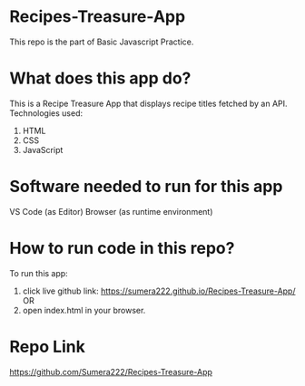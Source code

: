 # Recipes-Treasure-App
This repo is the part of Basic Javascript Practice.
# What does this app do?
This is a Recipe Treasure App that displays recipe titles fetched by an API.
Technologies used:
1) HTML
2) CSS 
3) JavaScript
# Software needed to run for this app
VS Code (as Editor)
Browser (as runtime environment)
# How to run code in this repo?
To run this app:
1) click live github link: https://sumera222.github.io/Recipes-Treasure-App/ OR
2) open index.html in your browser.
# Repo Link
https://github.com/Sumera222/Recipes-Treasure-App
